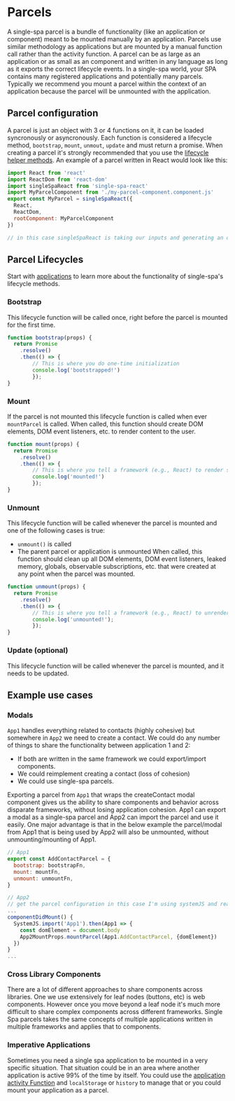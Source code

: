 # Parcels

A single-spa parcel is a bundle of functionality (like an application or component) meant to be mounted manually 
by an application. Parcels use similar methodology as applications but are mounted by a manual function call rather than the activity function.
A parcel can be as large as an application or as small as an component and written in 
any language as long as it exports the correct lifecycle events. In a single-spa world, your SPA contains 
many registered applications and potentially many parcels. Typically we recommend you mount a parcel within 
the context of an application because the parcel will be unmounted with the application.

## Parcel configuration
A parcel is just an object with 3 or 4 functions on it, it can be loaded syncronously or asyncronously.
Each function is considered a lifecycle method, `bootstrap`, `mount`, `unmout`, `update` and must return a promise.
When creating a parcel it's strongly recommended that you use the [lifecycle helper methods](/docs/single-spa-ecosystem.md#help-for-frameworks).
An example of a parcel written in React would look like this:
```js
import React from 'react'
import ReactDom from 'react-dom'
import singleSpaReact from 'single-spa-react'
import MyParcelComponent from './my-parcel-component.component.js'
export const MyParcel = singleSpaReact({
  React,
  ReactDom,
  rootComponent: MyParcelComponent
})

// in this case singleSpaReact is taking our inputs and generating an object with the required lifecycles.
```

## Parcel Lifecycles
Start with [applications](/docs/applications.md#registered-application-lifecycle) to learn more about the functionality of single-spa's lifecycle methods.

### Bootstrap
This lifecycle function will be called once, right before the parcel is
mounted for the first time.

```js
function bootstrap(props) {
  return Promise
    .resolve()
    .then(() => {
        // This is where you do one-time initialization
        console.log('bootstrapped!')
        });
}
```

### Mount
If the parcel is not mounted this lifecycle function is called when ever `mountParcel` is called. When 
called, this function should create DOM elements, DOM event listeners, etc. to render content to the user.

```js
function mount(props) {
  return Promise
    .resolve()
    .then(() => {
        // This is where you tell a framework (e.g., React) to render some ui to the dom
        console.log('mounted!')
        });
}
```

### Unmount
This lifecycle function will be called whenever the parcel is mounted and one of the following cases is true:
- `unmount()` is called
- The parent parcel or application is unmounted
When called, this function should clean up all DOM elements, DOM event listeners, leaked memory, globals, 
observable subscriptions, etc. that were created at any point when the parcel was mounted.

```js
function unmount(props) {
  return Promise
    .resolve()
    .then(() => {
        // This is where you tell a framework (e.g., React) to unrender some ui from the dom
        console.log('unmounted!');
        });
}
```

### Update (optional)
This lifecycle function will be called whenever the parcel is mounted, and it needs to be updated.

## Example use cases

### Modals
`App1` handles everything related to contacts (highly cohesive) but somewhere in `App2` we need to create a contact.
We could do any number of things to share the functionality between application 1 and 2: 
- If both are written in the same framework we could export/import components.
- We could reimplement creating a contact (loss of cohesion)
- We could use single-spa parcels.

Exporting a parcel from `App1` that wraps the createContact modal component gives us the ability to share components and behavior across disparate frameworks, without losing application cohesion.
App1 can export a modal as a single-spa parcel and App2 can import the parcel and use it easily. One major advantage is that in the below example
the parcel/modal from App1 that is being used by App2 will also be unmounted, without unmounting/mounting of App1.

```js
// App1
export const AddContactParcel = {
  bootstrap: bootstrapFn,
  mount: mountFn,
  unmount: unmountFn,
}

// App2
// get the parcel configuration in this case I'm using systemJS and react
...
componentDidMount() {
  SystemJS.import('App1').then(App1 => {
    const domElement = document.body
    App2MountProps.mountParcel(App1.AddContactParcel, {domElement})
  })
}
...

```

### Cross Library Components

There are a lot of different approaches to share components across libraries. One we use extensively 
for leaf nodes (buttons, etc) is web components. However once you move beyond a leaf node it's much more difficult 
to share complex components across different frameworks. Single Spa parcels takes the same concepts of multiple 
applications written in multiple frameworks and applies that to components.

### Imperative Applications

Sometimes you need a single spa application to be mounted in a very specific situation. That situation 
could be in an area where another application is active 99% of the time by itself. You could use the [application activity Function](/docs/single-spa-config.md#activity-function)
and `localStorage` or `history` to manage that or you could mount your application as a parcel.

